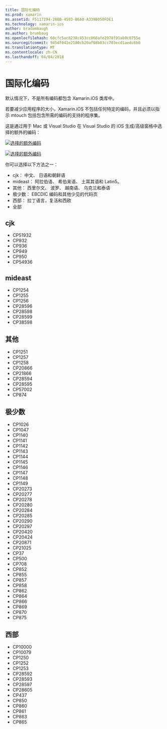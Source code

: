 ```yaml
---
title: 国际化编码
ms.prod: xamarin
ms.assetid: F5117294-28BB-4583-B6A0-A339B050FDE1
ms.technology: xamarin-ios
author: bradumbaugh
ms.author: brumbaug
ms.openlocfilehash: 60cfc5ac8238c853cc066afe2978f91ab9c0755e
ms.sourcegitcommit: 945df041e2180cb20af08b83cc703ecd1aedc6b0
ms.translationtype: MT
ms.contentlocale: zh-CN
ms.lasthandoff: 04/04/2018
---
```

# <a name="internationalization-encodings"></a>国际化编码

默认情况下，不是所有编码都包含 Xamarin.iOS 类库中。

若要减少应用程序的大小，Xamarin.iOS 不包括任何特定的编码，并且必须以指示 mtouch 包括包含所需的编码的支持的程序集。

这是通过用于 Mac 或 Visual Studio 在 Visual Studio 的 iOS 生成/高级窗格中选择的额外的编码：

 [![](encodings-images/00.png "选择的额外编码")](encodings-images/00.png#lightbox)

 [![](encodings-images/00a.png "选择的额外编码")](encodings-images/00a.png#lightbox)

你可以选择以下方法之一：

-  cjk： 中文、 日语和朝鲜语
-  mideast： 阿拉伯语、 希伯来语、 土耳其语和 Latin5。
-  其他： 西里尔文、 波罗、 越南语、 乌克兰和泰语
-  极少数： EBCDIC 编码和其他少见的代码页
-  西部： 拉丁语言，复活和西欧
-  全部


 <a name="cjk" />


## <a name="cjk"></a>cjk

-  CP51932
-  CP932
-  CP936
-  CP949
-  CP950
-  CP54936


 <a name="mideast" />


## <a name="mideast"></a>mideast

-  CP1254
-  CP1255
-  CP1256
-  CP28596
-  CP28598
-  CP28599
-  CP38598


 <a name="other" />


## <a name="other"></a>其他

-  CP1251
-  CP1257
-  CP1258
-  CP20866
-  CP21866
-  CP28594
-  CP28595
-  CP57002
-  CP874


 <a name="rare" />


## <a name="rare"></a>极少数

-  CP1026
-  CP1047
-  CP1140
-  CP1141
-  CP1142
-  CP1143
-  CP1144
-  CP1145
-  CP1146
-  CP1147
-  CP1148
-  CP1149
-  CP20273
-  CP20277
-  CP20278
-  CP20280
-  CP20284
-  CP20285
-  CP20290
-  CP20297
-  CP20420
-  CP20424
-  CP20871
-  CP21025
-  CP37
-  CP500
-  CP708
-  CP852
-  CP855
-  CP857
-  CP858
-  CP862
-  CP864
-  CP866
-  CP869
-  CP870
-  CP875


 <a name="west" />


## <a name="west"></a>西部

-  CP10000
-  CP10079
-  CP1250
-  CP1252
-  CP1253
-  CP28592
-  CP28593
-  CP28597
-  CP28605
-  CP437
-  CP850
-  CP860
-  CP861
-  CP863
-  CP865

